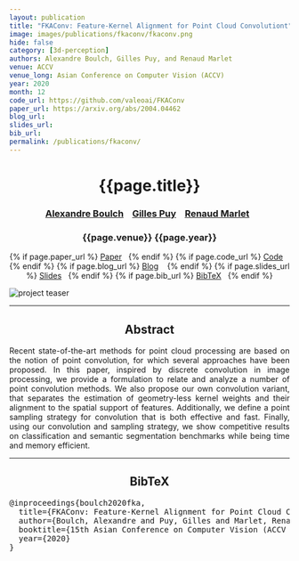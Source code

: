 ```yaml
---
layout: publication
title: "FKAConv: Feature-Kernel Alignment for Point Cloud Convolutiont"
image: images/publications/fkaconv/fkaconv.png
hide: false
category: [3d-perception]
authors: Alexandre Boulch, Gilles Puy, and Renaud Marlet
venue: ACCV
venue_long: Asian Conference on Computer Vision (ACCV)
year: 2020
month: 12
code_url: https://github.com/valeoai/FKAConv
paper_url: https://arxiv.org/abs/2004.04462
blog_url: 
slides_url: 
bib_url: 
permalink: /publications/fkaconv/
---
```


<h1 align="center"> {{page.title}} </h1>
<!-- Simple call of authors -->
<!-- <h3 align="center"> {{page.authors}} </h3> -->
<!-- Alternatively you can add links to author pages -->
<h3 align="center"> <a href="https://www.boulch.eu/">Alexandre Boulch</a> &nbsp;&nbsp; <a href="https://sites.google.com/site/puygilles/home">Gilles Puy</a> &nbsp;&nbsp; <a href="http://imagine.enpc.fr/~marletr/">Renaud Marlet</a>&nbsp;&nbsp; </h3>


<h3 align="center"> {{page.venue}} {{page.year}} </h3>

<div align="center">
  <p>
    {% if page.paper_url %}
    <a href="{{ page.paper_url }}"><i class="far fa-file-pdf"></i> Paper</a>&nbsp;&nbsp;
    {% endif %}
    {% if page.code_url %}
    <a href="{{ page.code_url }}"><i class="fab fa-github"></i> Code</a> &nbsp;&nbsp;
    {% endif %}
    {% if page.blog_url %}
    <a href="{{ page.blog_url }}"><i class="fab fa-blogger"></i> Blog</a> &nbsp;&nbsp;
    {% endif %}
    {% if page.slides_url %}
    <a href="{{ page.slides_url }}"><i class="far fa-file-pdf"></i> Slides</a>&nbsp;&nbsp;
    {% endif %}
    {% if page.bib_url %}
    <a href="{{ page.bib_url}}"><i class="far fa-file-alt"></i> BibTeX</a>&nbsp;&nbsp;
    {% endif %}
  </p>
</div>

<div class="publication-teaser">
    <img src="../../{{ page.image }}" alt="project teaser"/>
</div>


<hr>

<h2  align="center"> Abstract</h2>

<p align="justify">Recent state-of-the-art methods for point cloud processing are based on the notion of point convolution, for which several approaches have been proposed. In this paper, inspired by discrete convolution in image processing, we provide a formulation to relate and analyze a number of point convolution methods. We also propose our own convolution variant, that separates the estimation of geometry-less kernel weights and their alignment to the spatial support of features. Additionally, we define a point sampling strategy for convolution that is both effective and fast. Finally, using our convolution and sampling strategy, we show competitive results on classification and semantic segmentation benchmarks while being time and memory efficient.</p>


<hr>


<h2  align="center">BibTeX</h2>
<left>
  <pre class="bibtex-box">
@inproceedings{boulch2020fka,
  title={FKAConv: Feature-Kernel Alignment for Point Cloud Convolutions},
  author={Boulch, Alexandre and Puy, Gilles and Marlet, Renaud},
  booktitle={15th Asian Conference on Computer Vision (ACCV 2020)},
  year={2020}
}</pre>
</left>

<br>
